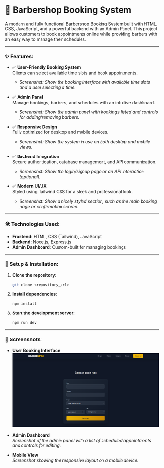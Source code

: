 
# 💈 Barbershop Booking System

A modern and fully functional Barbershop Booking System built with HTML, CSS, JavaScript, and a powerful backend with an Admin Panel. This project allows customers to book appointments online while providing barbers with an easy way to manage their schedules.

---

### ✨ Features:
- ✅ **User-Friendly Booking System**  
   Clients can select available time slots and book appointments.
   - *Screenshot: Show the booking interface with available time slots and a user selecting a time.*

- ✅ **Admin Panel**  
   Manage bookings, barbers, and schedules with an intuitive dashboard.
   - *Screenshot: Show the admin panel with bookings listed and controls for adding/removing barbers.*

- ✅ **Responsive Design**  
   Fully optimized for desktop and mobile devices.
   - *Screenshot: Show the system in use on both desktop and mobile views.*

- ✅ **Backend Integration**  
   Secure authentication, database management, and API communication.
   - *Screenshot: Show the login/signup page or an API interaction (optional).*

- ✅ **Modern UI/UX**  
   Styled using Tailwind CSS for a sleek and professional look.
   - *Screenshot: Show a nicely styled section, such as the main booking page or confirmation screen.*

---

### 🛠️ Technologies Used:
- **Frontend**: HTML, CSS (Tailwind), JavaScript
- **Backend**: Node.js, Express.js
- **Admin Dashboard**: Custom-built for managing bookings

---

### 🚀 Setup & Installation:

1. **Clone the repository**:
   ```bash
   git clone <repository_url>
   ```

2. **Install dependencies**:
   ```bash
   npm install
   ```

3. **Start the development server**:
   ```bash
   npm run dev
   ```

---

### 📸 Screenshots:

- **User Booking Interface**  
   ![User booking interface](4.png)

- **Admin Dashboard**  
  *Screenshot of the admin panel with a list of scheduled appointments and controls for editing.*

- **Mobile View**  
  *Screenshot showing the responsive layout on a mobile device.*

